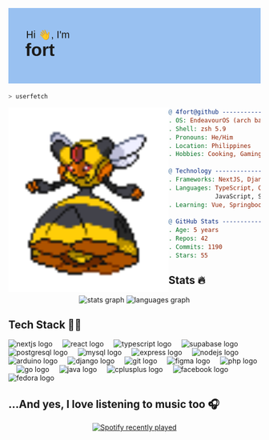![Header](./header.png)

```zsh
> userfetch
```

<img align="left" src="https://raw.githubusercontent.com/PokeAPI/sprites/master/sprites/pokemon/versions/generation-v/black-white/animated/416.gif" alt="pokemon sprites :P" width="320" />

```makefile
@ 4fort@github ---------------------------------------------
. OS: EndeavourOS (arch based btw)
. Shell: zsh 5.9
. Pronouns: He/Him
. Location: Philippines
. Hobbies: Cooking, Gaming

@ Technology ----------------------------------------------
. Frameworks: NextJS, Django
. Languages: TypeScript, CSS, PHP, Vue, 
             JavaScript, SCSS, Shell, HTML, Java, Blade
. Learning: Vue, Springboot, ThreeJS, Shaders

@ GitHub Stats --------------------------------------------
. Age: 5 years
. Repos: 42
. Commits: 1190
. Stars: 55
```

###

<h2>Stats 🔥</h3>

<div align="center">
  <img src="https://github-readme-stats.vercel.app/api?username=4fort&hide_title=false&hide_rank=false&show_icons=true&include_all_commits=true&count_private=true&disable_animations=false&theme=github_dark&locale=en&hide_border=true" height="150" alt="stats graph"  />
  <img src="https://github-readme-stats.vercel.app/api/top-langs?username=4fort&locale=en&hide_title=false&layout=compact&card_width=320&langs_count=5&theme=github_dark&hide_border=true" height="150" alt="languages graph"  />
</div>

###

<h2>Tech Stack 👨‍💻</h2>

<div align="left">
  <img src="https://skillicons.dev/icons?i=nextjs" height="30" alt="nextjs logo"  />
  <img width="12" />
  <img src="https://skillicons.dev/icons?i=react" height="30" alt="react logo"  />
  <img width="12" />
  <img src="https://skillicons.dev/icons?i=ts" height="30" alt="typescript logo"  />
  <img width="12" />
  <img src="https://skillicons.dev/icons?i=supabase" height="30" alt="supabase logo"  />
  <img width="12" />
  <img src="https://skillicons.dev/icons?i=postgres" height="30" alt="postgresql logo"  />
  <img width="12" />
  <img src="https://skillicons.dev/icons?i=mysql" height="30" alt="mysql logo"  />
  <img width="12" />
  <img src="https://skillicons.dev/icons?i=express" height="30" alt="express logo"  />
  <img width="12" />
  <img src="https://skillicons.dev/icons?i=nodejs" height="30" alt="nodejs logo"  />
  <img width="12" />
  <img src="https://skillicons.dev/icons?i=arduino" height="30" alt="arduino logo"  />
  <img width="12" />
  <img src="https://skillicons.dev/icons?i=django" height="30" alt="django logo"  />
  <img width="12" />
  <img src="https://skillicons.dev/icons?i=git" height="30" alt="git logo"  />
  <img width="12" />
  <img src="https://skillicons.dev/icons?i=figma" height="30" alt="figma logo"  />
  <img width="12" />
  <img src="https://skillicons.dev/icons?i=php" height="30" alt="php logo"  />
  <img width="12" />
  <img src="https://skillicons.dev/icons?i=go" height="30" alt="go logo"  />
  <img width="12" />
  <img src="https://skillicons.dev/icons?i=java" height="30" alt="java logo"  />
  <img width="12" />
  <img src="https://skillicons.dev/icons?i=cpp" height="30" alt="cplusplus logo"  />
  <img width="12" />
  <img src="https://cdn.jsdelivr.net/gh/devicons/devicon/icons/facebook/facebook-original.svg" height="30" alt="facebook logo"  />
  <img width="12" />
  <img src="https://cdn.jsdelivr.net/gh/devicons/devicon/icons/fedora/fedora-original.svg" height="30" alt="fedora logo"  />
</div>

###

<h2>...And yes, I love listening to music too 🎧</h2>

<div align="center">
  <a href="https://open.spotify.com/user/225vnemkl3rnfbf2ezg4jflpy">
    <img src="https://spotify-recently-played-readme.vercel.app/api?user=225vnemkl3rnfbf2ezg4jflpy&count=5" alt="Spotify recently played"  />
  </a>
</div>

###
